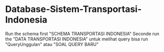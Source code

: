 # Database-Sistem-Transportasi-Indonesia

Run the schema first "SCHEMA TRANSPORTASI INDONESIA"
Seconde run the "DATA TRANSPORTASI INDONESIA"
untuk melihat query bisa run "QueryUnggulan" atau "SOAL QUERY BARU"
